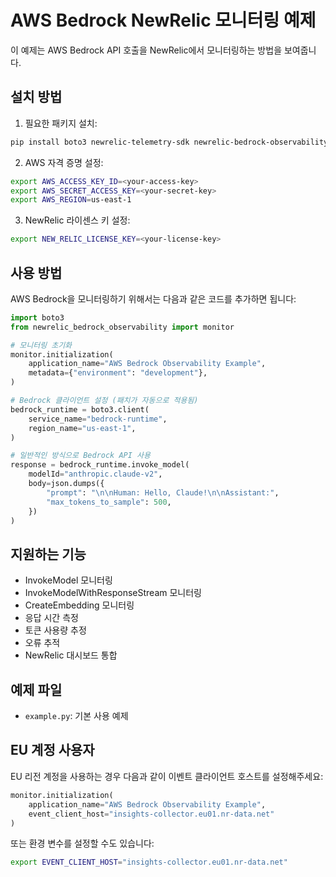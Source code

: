 # AWS Bedrock NewRelic 모니터링 예제

이 예제는 AWS Bedrock API 호출을 NewRelic에서 모니터링하는 방법을 보여줍니다.

## 설치 방법

1. 필요한 패키지 설치:

```bash
pip install boto3 newrelic-telemetry-sdk newrelic-bedrock-observability
```

2. AWS 자격 증명 설정:

```bash
export AWS_ACCESS_KEY_ID=<your-access-key>
export AWS_SECRET_ACCESS_KEY=<your-secret-key>
export AWS_REGION=us-east-1
```

3. NewRelic 라이센스 키 설정:

```bash
export NEW_RELIC_LICENSE_KEY=<your-license-key>
```

## 사용 방법

AWS Bedrock을 모니터링하기 위해서는 다음과 같은 코드를 추가하면 됩니다:

```python
import boto3
from newrelic_bedrock_observability import monitor

# 모니터링 초기화
monitor.initialization(
    application_name="AWS Bedrock Observability Example",
    metadata={"environment": "development"},
)

# Bedrock 클라이언트 설정 (패치가 자동으로 적용됨)
bedrock_runtime = boto3.client(
    service_name="bedrock-runtime",
    region_name="us-east-1",
)

# 일반적인 방식으로 Bedrock API 사용
response = bedrock_runtime.invoke_model(
    modelId="anthropic.claude-v2",
    body=json.dumps({
        "prompt": "\n\nHuman: Hello, Claude!\n\nAssistant:",
        "max_tokens_to_sample": 500,
    })
)
```

## 지원하는 기능

- InvokeModel 모니터링
- InvokeModelWithResponseStream 모니터링
- CreateEmbedding 모니터링
- 응답 시간 측정
- 토큰 사용량 추정
- 오류 추적
- NewRelic 대시보드 통합

## 예제 파일

- `example.py`: 기본 사용 예제

## EU 계정 사용자

EU 리전 계정을 사용하는 경우 다음과 같이 이벤트 클라이언트 호스트를 설정해주세요:

```python
monitor.initialization(
    application_name="AWS Bedrock Observability Example",
    event_client_host="insights-collector.eu01.nr-data.net"
)
```

또는 환경 변수를 설정할 수도 있습니다:

```bash
export EVENT_CLIENT_HOST="insights-collector.eu01.nr-data.net"
``` 